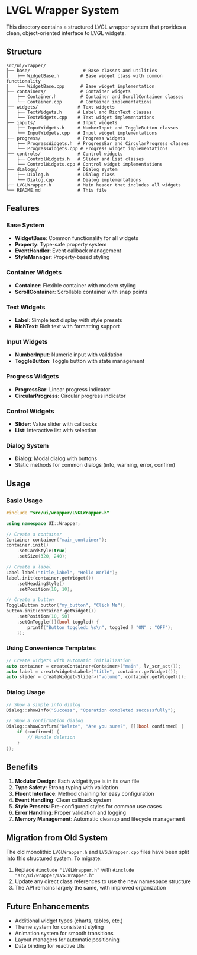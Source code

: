 # LVGL Wrapper System

This directory contains a structured LVGL wrapper system that provides a clean, object-oriented interface to LVGL widgets.

## Structure

```
src/ui/wrapper/
├── base/                    # Base classes and utilities
│   ├── WidgetBase.h        # Base widget class with common functionality
│   └── WidgetBase.cpp      # Base widget implementation
├── containers/             # Container widgets
│   ├── Container.h         # Container and ScrollContainer classes
│   └── Container.cpp       # Container implementations
├── widgets/               # Text widgets
│   ├── TextWidgets.h      # Label and RichText classes
│   └── TextWidgets.cpp    # Text widget implementations
├── inputs/                # Input widgets
│   ├── InputWidgets.h     # NumberInput and ToggleButton classes
│   └── InputWidgets.cpp   # Input widget implementations
├── progress/              # Progress widgets
│   ├── ProgressWidgets.h  # ProgressBar and CircularProgress classes
│   └── ProgressWidgets.cpp # Progress widget implementations
├── controls/              # Control widgets
│   ├── ControlWidgets.h   # Slider and List classes
│   └── ControlWidgets.cpp # Control widget implementations
├── dialogs/               # Dialog system
│   ├── Dialog.h           # Dialog class
│   └── Dialog.cpp         # Dialog implementations
├── LVGLWrapper.h          # Main header that includes all widgets
└── README.md              # This file
```

## Features

### Base System
- **WidgetBase**: Common functionality for all widgets
- **Property**: Type-safe property system
- **EventHandler**: Event callback management
- **StyleManager**: Property-based styling

### Container Widgets
- **Container**: Flexible container with modern styling
- **ScrollContainer**: Scrollable container with snap points

### Text Widgets
- **Label**: Simple text display with style presets
- **RichText**: Rich text with formatting support

### Input Widgets
- **NumberInput**: Numeric input with validation
- **ToggleButton**: Toggle button with state management

### Progress Widgets
- **ProgressBar**: Linear progress indicator
- **CircularProgress**: Circular progress indicator

### Control Widgets
- **Slider**: Value slider with callbacks
- **List**: Interactive list with selection

### Dialog System
- **Dialog**: Modal dialog with buttons
- Static methods for common dialogs (info, warning, error, confirm)

## Usage

### Basic Usage

```cpp
#include "src/ui/wrapper/LVGLWrapper.h"

using namespace UI::Wrapper;

// Create a container
Container container("main_container");
container.init()
    .setCardStyle(true)
    .setSize(320, 240);

// Create a label
Label label("title_label", "Hello World");
label.init(container.getWidget())
    .setHeadingStyle()
    .setPosition(10, 10);

// Create a button
ToggleButton button("my_button", "Click Me");
button.init(container.getWidget())
    .setPosition(10, 50)
    .setOnToggle([](bool toggled) {
        printf("Button toggled: %s\n", toggled ? "ON" : "OFF");
    });
```

### Using Convenience Templates

```cpp
// Create widgets with automatic initialization
auto container = createContainer<Container>("main", lv_scr_act());
auto label = createWidget<Label>("title", container.getWidget());
auto slider = createWidget<Slider>("volume", container.getWidget());
```

### Dialog Usage

```cpp
// Show a simple info dialog
Dialog::showInfo("Success", "Operation completed successfully");

// Show a confirmation dialog
Dialog::showConfirm("Delete", "Are you sure?", [](bool confirmed) {
    if (confirmed) {
        // Handle deletion
    }
});
```

## Benefits

1. **Modular Design**: Each widget type is in its own file
2. **Type Safety**: Strong typing with validation
3. **Fluent Interface**: Method chaining for easy configuration
4. **Event Handling**: Clean callback system
5. **Style Presets**: Pre-configured styles for common use cases
6. **Error Handling**: Proper validation and logging
7. **Memory Management**: Automatic cleanup and lifecycle management

## Migration from Old System

The old monolithic `LVGLWrapper.h` and `LVGLWrapper.cpp` files have been split into this structured system. To migrate:

1. Replace `#include "LVGLWrapper.h"` with `#include "src/ui/wrapper/LVGLWrapper.h"`
2. Update any direct class references to use the new namespace structure
3. The API remains largely the same, with improved organization

## Future Enhancements

- Additional widget types (charts, tables, etc.)
- Theme system for consistent styling
- Animation system for smooth transitions
- Layout managers for automatic positioning
- Data binding for reactive UIs
